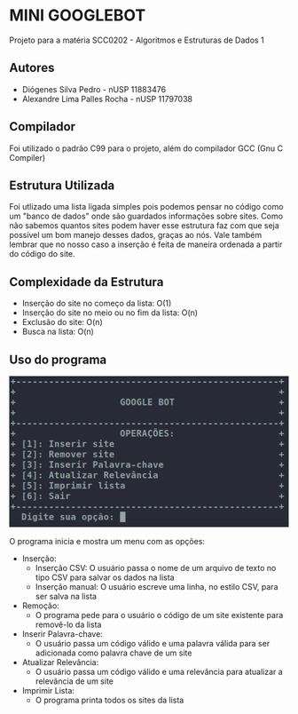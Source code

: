 # MINI GOOGLEBOT
Projeto para a matéria SCC0202 - Algoritmos e Estruturas de Dados 1

## Autores
- Diógenes Silva Pedro - nUSP 11883476
- Alexandre Lima Palles Rocha - nUSP 11797038

## Compilador
Foi utilizado o padrão C99 para o projeto, além do compilador GCC (Gnu C Compiler)

## Estrutura Utilizada
Foi utlizado uma lista ligada simples pois podemos pensar no código como um "banco de dados" onde são guardados informações sobre sites. Como não sabemos quantos sites podem haver esse estrutura faz com que seja possível um bom manejo desses dados, graças ao nós. Vale também lembrar que no nosso caso a inserção é feita de maneira ordenada a partir do código do site.

## Complexidade da Estrutura
- Inserção do site no começo da lista: O(1)
- Inserção do site no meio ou no fim da lista: O(n)
- Exclusão do site: O(n)
- Busca na lista: O(n)

## Uso do programa
![](images/menu.png)

O programa inicia e mostra um menu com as opções:
- Inserção:
    - Inserção CSV: O usuário passa o nome de um arquivo de texto no tipo CSV para salvar os dados na lista
    - Inserção manual: O usuário escreve uma linha, no estilo CSV, para ser salva na lista
- Remoção:
    - O programa pede para o usuário o código de um site existente para removê-lo da lista
- Inserir Palavra-chave:
    - O usuário passa um código válido e uma palavra válida para ser adicionada como palavra chave de um site
- Atualizar Relevância:
    - O usuário passa um código válido e uma relevância para atualizar a relevância de um site
- Imprimir Lista:
    - O programa printa todos os sites da lista